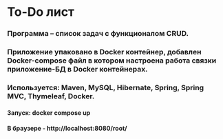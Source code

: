 # To-Do лист

<h3>Программа – список задач с функционалом CRUD. 

<h3>Приложение упаковано в Docker контейнер, добавлен Docker-compose файл в 
котором настроена работа связки приложение-БД в Docker контейнерах.

<h3>Используется: Maven, MySQL, Hibernate, Spring, Spring MVC, Thymeleaf, Docker.</h3>

<h4>Запуск: docker compose up</h4>
<h4>В браузере - http://localhost:8080/root/ </h4>